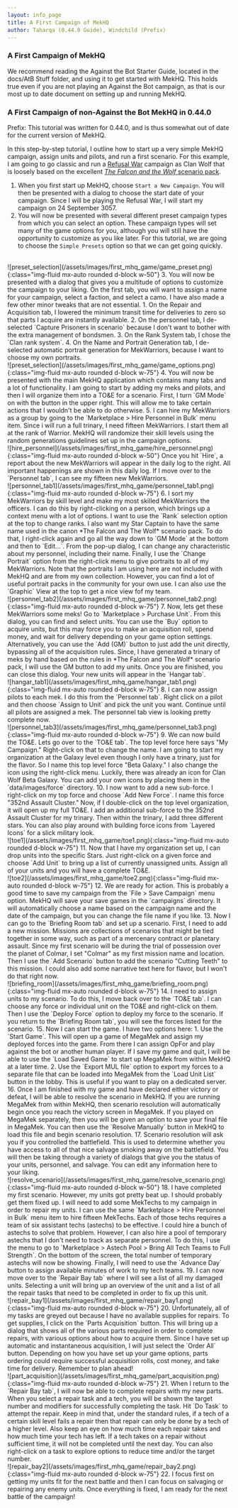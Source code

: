 ```yaml
---
layout: info_page
title: A First Campaign of MekHQ
author: Taharqa (0.44.0 Guide), Windchild (Prefix)
---
```


### A First Campaign of MekHQ

We recommend reading the Against the Bot Starter Guide, located in the docs/AtB Stuff folder, and using it to get started with MekHQ. This holds true even if you are not playing an Against the Bot campaign, as that is our most up to date document on setting up and running MekHQ.

### A First Campaign of non-Against the Bot MekHQ in 0.44.0

Prefix: This tutorial was written for 0.44.0, and is thus somewhat out of date for the current version of MekHQ.

In this step-by-step tutorial, I outline how to start up a very simple MekHQ campaign, assign units and pilots, and run a first scenario. For this example, I am going to go classic and run a [Refusal War](https://www.sarna.net/wiki/Refusal_War) campaign as Clan Wolf that is loosely based on the excellent [*The Falcon and the Wolf* scenario pack](https://www.drivethrurpg.com/product/107737/BattleTech-The-Falcon-and-the-Wolf?cPath=4328_4541).

1. When you first start up MekHQ, choose `Start a New Campaign`. You will then be presented with a dialog to choose the start date of your campaign. Since I will be playing the Refusal War, I will start my campaign on 24 September 3057.
2. You will now be presented with several different preset campaign types from which you can select an option. These campaign types will set many of the game options for you, although you will still have the opportunity to customize as you like later. For this tutorial, we are going to choose the `Simple Presets` option so that we can get going quickly.
<br />
![preset_selection](/assets/images/first_mhq_game/game_preset.png){:class="img-fluid mx-auto rounded d-block w-50"}
3. You will now be presented with a dialog that gives you a multitude of options to customize the campaign to your liking. On the first tab, you will want to assign a name for your campaign, select a faction, and select a camo. I have also made a few other minor tweaks that are not essential.
    1. On the Repair and Acquisition tab, I lowered the minimum transit time for deliveries to zero so that parts I acquire are instantly available.
    2. On the personnel tab, I de-selected `Capture Prisoners in scenario` because I don't want to bother with the extra management of bondsmen.
    3. On the Rank System tab, I chose the `Clan rank system`.
    4. On the Name and Portrait Generation tab, I de-selected automatic portrait generation for MekWarriors, because I want to choose my own portraits.
<br />
    ![preset_selection](/assets/images/first_mhq_game/game_options.png){:class="img-fluid mx-auto rounded d-block w-75"}
4. You will now be presented with the main MekHQ application which contains many tabs and a lot of functionality. I am going to start by adding my meks and pilots, and then I will organize them into a TO&E for a scenario. First, I turn `GM Mode` on with the button in the upper right. This will allow me to take certain actions that I wouldn't be able to do otherwise.
5. I can hire my MekWarriors as a group by going to the `Marketplace > Hire Personnel in Bulk` menu item. Since i will run a full trinary, I need fifteen MekWarriors. I start them all at the rank of Warrior. MekHQ will randomize their skill levels using the random generations guidelines set up in the campaign options.
<br />
![hire_personnel](/assets/images/first_mhq_game/hire_personnel.png){:class="img-fluid mx-auto rounded d-block w-50"}
    Once you hit `Hire`, a report about the new MekWarriors will appear in the daily log to the right. All important happenings are shown in this daily log. If I move over to the `Personnel tab`, I can see my fifteen new MekWarriors.
<br />
![personnel_tab1](/assets/images/first_mhq_game/personnel_tab1.png){:class="img-fluid mx-auto rounded d-block w-75"}
6. I sort my MekWarriors by skill level and make my most skilled MekWarriors the officers. I can do this by right-clicking on a person, which brings up a context menu with a lot of options. I want to use the `Rank` selection option at the top to change ranks. I also want my Star Captain to have the same name used in the canon *The Falcon and The Wolf* scenario pack. To do that, I right-click again and go all the way down to `GM Mode` at the bottom and then to `Edit...`. From the pop-up dialog, I can change any characteristic about my personnel, including their name. Finally, I use the `Change Portrait` option from the right-click menu to give portraits to all of my MekWarriors. Note that the portraits I am using here are not included with MekHQ and are from my own collection. However, you can find a lot of useful portrait packs in the community for your own use. I can also use the `Graphic` View at the top to get a nice view fof my team.
<br />
![personnel_tab2](/assets/images/first_mhq_game/personnel_tab2.png){:class="img-fluid mx-auto rounded d-block w-75"}
7. Now, lets get these MekWarriors some meks! Go to `Marketplace > Purchase Unit`. From this dialog, you can find and select units. You can use the `Buy` option to acquire units, but this may force you to make an acquisition roll, spend money, and wait for delivery depending on your game option settings. Alternatively, you can use the `Add (GM)` button to just add the unit directly, bypassing all of the acquisition rules. Since, I have generated a trinary of meks by hand based on the rules in *The Falcon and The Wolf* scenario pack, I will use the GM button to add my units. Once you are finished, you can close this dialog. Your new units will appear in the `Hangar tab`.
<br />
![hangar_tab1](/assets/images/first_mhq_game/hangar_tab1.png){:class="img-fluid mx-auto rounded d-block w-75"}
8. I can now assign pilots to each mek. I do this from the `Personnel tab`. Right click on a pilot and then choose `Assign to Unit` and pick the unit you want. Continue until all pilots are assigned a mek. The personnel tab view is looking pretty complete now.
<br />
![personnel_tab3](/assets/images/first_mhq_game/personnel_tab3.png){:class="img-fluid mx-auto rounded d-block w-75"}
9. We can now build the TO&E. Lets go over to the `TO&E tab`. The top level force here says "My Campaign." Right-click on that to change the name. I am going to start my organization at the Galaxy level even though I only have a trinary, just for the flavor. So I name this top level force "Beta Galaxy." I also change the icon using the right-click menu. Luckily, there was already an icon for Clan Wolf Beta Galaxy. You can add your own icons by placing them in the `data/images/force` directory.
10. I now want to add a new sub-force. I right-click on my top force and choose `Add New Force`. I name this force "352nd Assault Cluster." Now, if I double-click on the top level organization, it will open up my full TO&E. I add an additional sub-force to the 352nd Assault Cluster for my trinary. Then within the trinary, I add three different stars. You can also play around with building force icons from `Layered Icons` for a slick military look.
<br />
![toe1](/assets/images/first_mhq_game/toe1.png){:class="img-fluid mx-auto rounded d-block w-75"}
11. Now that I have my organization set up, I can drop units into the specific Stars. Just right-click on a given force and choose `Add Unit` to bring up a list of currently unassigned units. Assign all of your units and you will have a complete TO&E.
<br />
![toe2](/assets/images/first_mhq_game/toe2.png){:class="img-fluid mx-auto rounded d-block w-75"}
12. We are ready for action. This is probably a good time to save my campaign from the `File > Save Campaign` menu option. MekHQ will save your save games in the `campaigns` directory. It will automatically choose a name based on the campaign name and the date of the campaign, but you can change the file name if you like.
13. Now I can go to the `Briefing Room tab` and set up a scenario. First, I need to add a new mission. Missions are collections of scenarios that might be tied together in some way, such as part of a mercenary contract or planetary assault. Since my first scenario will be during the trial of possession over the planet of Colmar, I set "Colmar" as my first mission name and location. Then I use the `Add Scenario` button to add the scenario "Cutting Teeth" to this mission. I could also add some narrative text here for flavor, but I won't do that right now.
<br />
![briefing_room](/assets/images/first_mhq_game/briefing_room.png){:class="img-fluid mx-auto rounded d-block w-75"}
14. I need to assign units to my scenario. To do this, I move back over to the `TO&E tab`. I can choose any force or individual unit on the TO&E and right-click on them. Then I use the `Deploy Force` option to deploy my force to the scenario. If you return to the `Briefing Room tab`, you will see the forces listed for the scenario.
15. Now I can start the game. I have two options here:
    1. Use the `Start Game`. This will open up a game of MegaMek and assign my deployed forces into the game. From there I can assign OpFor and play against the bot or another human player. If I save my game and quit, I will be able to use the `Load Saved Game` to start up MegaMek from within MekHQ at a later time.
    2. Use the `Export MUL file` option to export my forces to a separate file that can be loaded into MegaMek from the `Load Unit List` button in the lobby. This is useful if you want to play on a dedicated server.
16. Once I am finished with my game and have declared either victory or defeat, I will be able to resolve the scenario in MekHQ. If you are running MegaMek from within MekHQ, then scenario resolution will automatically begin once you reach the victory screen in MegaMek. If you played on MegaMek separately, then you will be given an option to save your final file in MegaMek. You can then use the `Resolve Manually` button in MekHQ to load this file and begin scenario resolution.
17. Scenario resolution will ask you if you controlled the battlefield. This is used to determine whether you have access to all of that nice salvage smoking away on the battlefield. You will then be taking through a variety of dialogs that give you the status of your units, personnel, and salvage. You can edit any information here to your liking.
<br />
![resolve_scenario](/assets/images/first_mhq_game/resolve_scenario.png){:class="img-fluid mx-auto rounded d-block w-50"}
18. I have completed my first scenario. However, my units got pretty beat up. I should probably get them fixed up. I will need to add some MekTechs to my campaign in order to repair my units. I can use the same `Marketplace > Hire Personnel in Bulk` menu item to hire fifteen MekTechs. Each of those techs requires a team of six assistant techs (astechs) to be effective. I could hire a bunch of astechs to solve that problem. However, I can also hire a pool of temporary astechs that I don't need to track as separate personnel. To do this, I use the menu to go to `Marketplace > Astech Pool > Bring All Tech Teams to Full Strength`. On the bottom of the screen, the total number of temporary astechs will now be showing. Finally, I will need to use the `Advance Day` button to assign available minutes of work to my tech teams.
19. I can now move over to the `Repair Bay tab` where I will see a list of all my damaged units. Selecting a unit will bring up an overview of the unit and a list of all the repair tasks that need to be completed in order to fix up this unit.
<br />
![repair_bay1](/assets/images/first_mhq_game/repair_bay1.png){:class="img-fluid mx-auto rounded d-block w-75"}
20. Unfortunately, all of my tasks are greyed out because I have no available supplies for repairs. To get supplies, I click on the `Parts Acquisition` button. This will bring up a dialog that shows all of the various parts required in order to complete repairs, with various options about how to acquire them. Since I have set up automatic and instantaneous acquisition, I will just select the `Order All` button. Depending on how you have set up your game options, parts ordering could require successful acquisition rolls, cost money, and take time for delivery. Remember to plan ahead!
<br />
![part_acquisition](/assets/images/first_mhq_game/part_acquisition.png){:class="img-fluid mx-auto rounded d-block w-75"}
21. When I return to the `Repair Bay tab`, I will now be able to complete repairs with my new parts. When you select a repair task and a tech, you will be shown the target number and modifiers for successfully completing the task. Hit `Do Task` to attempt the repair. Keep in mind that, under the standard rules, if a tech of a certain skill level fails a repair then that repair can only be done by a tech of a higher level. Also keep an eye on how much time each repair takes and how much time your tech has left. If a tech takes on a repair without sufficient time, it will not be completed until the next day. You can also right-click on a task to explore options to reduce time and/or the target number.
<br />
![repair_bay2](/assets/images/first_mhq_game/repair_bay2.png){:class="img-fluid mx-auto rounded d-block w-75"}
22. I focus first on getting my units fit for the next battle and then I can focus on salvaging or repairing any enemy units. Once everything is fixed, I am ready for the next battle of the campaign!
